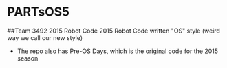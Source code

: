 # PARTsOS5
##Team 3492 2015 Robot Code
2015 Robot Code written "OS" style (weird way we call our new style)
* The repo also has Pre-OS Days, which is the original code for the 2015 season
